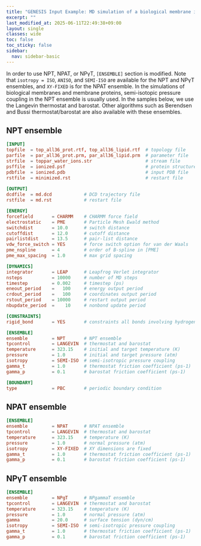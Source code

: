 ```yaml
---
title: "GENESIS Input Example: MD simulation of a biological membrane in the NPT, NPAT, and NPγT ensembles"
excerpt: ""
last_modified_at: 2025-06-11T22:49:38+09:00
layout: single
classes: wide
toc: false
toc_sticky: false
sidebar:
  nav: sidebar-basic
---
```


In order to use NPT, NPAT, or NPγT, `[ENSEMBLE]` section is modified.  Note
that `isotropy = ISO`, `ANISO`, and `SEMI-ISO` are available for the NPT
and NPγT ensembles, and `XY-FIXED` is for the NPAT ensemble. In the simulations
of biological membranes and membrane proteins, semi-isotopic pressure coupling
in the NPT ensemble is usually used. In the samples below, we use the Langevin
thermostat and barostat. Other algorithms such as Berendsen and Bussi
thermostat/barostat are also available with these ensembles.

## NPT ensemble

```toml
[INPUT]
topfile  = top_all36_prot.rtf, top_all36_lipid.rtf  # topology file
parfile  = par_all36_prot.prm, par_all36_lipid.prm  # parameter file
strfile  = toppar_water_ions.str                    # stream file
psffile  = ionized.psf                              # protein structure file
pdbfile  = ionized.pdb                              # input PDB file
rstfile  = minimized.rst                            # restart file
 
[OUTPUT]
dcdfile  = md.dcd            # DCD trajectory file
rstfile  = md.rst            # restart file

[ENERGY]
forcefield       = CHARMM    # CHARMM force field
electrostatic    = PME       # Particle Mesh Ewald method
switchdist       = 10.0      # switch distance
cutoffdist       = 12.0      # cutoff distance
pairlistdist     = 13.5      # pair-list distance
vdw_force_switch = YES       # force switch option for van der Waals
pme_nspline      = 4         # order of B-spline in [PME]
pme_max_spacing  = 1.0       # max grid spacing

[DYNAMICS]
integrator       = LEAP      # Leapfrog Verlet integrator
nsteps           = 10000     # number of MD steps
timestep         = 0.002     # timestep (ps)
eneout_period    =   100     # energy output period
crdout_period    =   100     # coordinates output period
rstout_period    = 10000     # restart output period
nbupdate_period  =    10     # nonbond update period

[CONSTRAINTS]
rigid_bond       = YES       # constraints all bonds involving hydrogen

[ENSEMBLE]
ensemble         = NPT       # NPT ensemble
tpcontrol        = LANGEVIN  # thermostat and barostat
temperature      = 323.15    # initial and target temperature (K)
pressure         = 1.0       # initial and target pressure (atm)
isotropy         = SEMI-ISO  # semi-isotropic pressure coupling
gamma_t          = 1.0       # thermostat friction coefficient (ps-1)
gamma_p          = 0.1       # barostat friction coefficient (ps-1)

[BOUNDARY]
type             = PBC       # periodic boundary condition
```

## NPAT ensemble

```toml
[ENSEMBLE]
ensemble         = NPAT      # NPAT ensemble
tpcontrol        = LANGEVIN  # thermostat and barostat
temperature      = 323.15    # temperature (K)
pressure         = 1.0       # normal pressure (atm)
isotropy         = XY-FIXED  # XY dimensions are fixed
gamma_t          = 1.0       # thermostat friction coefficient (ps-1)
gamma_p          = 0.1       # barostat friction coefficient (ps-1)
```

## NPγT ensemble

```toml
[ENSEMBLE]
ensemble         = NPgT      # NPgammaT ensemble
tpcontrol        = LANGEVIN  # thermostat and barostat
temperature      = 323.15    # temperature (K)
pressure         = 1.0       # normal pressure (atm)
gamma            = 20.0      # surface tension (dyn/cm)
isotropy         = SEMI-ISO  # semi-isotropic pressure coupling
gamma_t          = 1.0       # thermostat friction coefficient (ps-1)
gamma_p          = 0.1       # barostat friction coefficient (ps-1)
```
